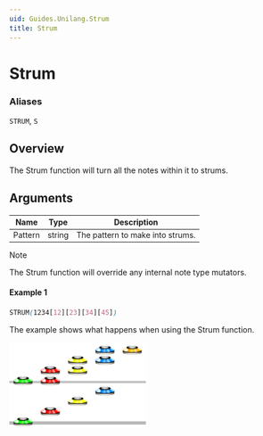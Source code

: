 ```yaml
---
uid: Guides.Unilang.Strum
title: Strum
---
```


# Strum
### Aliases
`STRUM`, `S`

## Overview
The Strum function will turn all the notes within it to strums.

## Arguments
| Name        | Type        | Description                      |
| ----------- | ----------- | -------------------------------- |
| Pattern     | string      | The pattern to make into strums. |

> [!NOTE]
> The Strum function will override any internal note type mutators.

#### Example 1
```css
STRUM(1234[12][23][34][45])
```
The example shows what happens when using the Strum function.

<img src="example1.png" alt="Strum Example 1" style="width:245px;"/>
